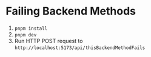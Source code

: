 # Failing Backend Methods

1. `pnpm install`
2. `pnpm dev`
3. Run HTTP POST request to `http://localhost:5173/api/thisBackendMethodFails`
